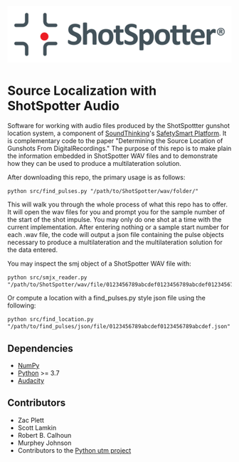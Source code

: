 <h1 align="center">
<img src="/ShotSpotter.svg" width="600">
</h1>

# Source Localization with ShotSpotter Audio

Software for working with audio files produced by the ShotSpottter gunshot location system, a component of [SoundThinking](https://www.soundthinking.com/)'s [SafetySmart Platform](https://www.soundthinking.com/safetysmart-platform/). It is complementary code to the paper "Determining the Source Location of Gunshots From DigitalRecordings." The purpose of this repo is to make plain the information embedded in ShotSpotter WAV files and to demonstrate how they can be used to produce a multilateration solution.

After downloading this repo, the primary usage is as follows:

```  
python src/find_pulses.py "/path/to/ShotSpotter/wav/folder/"  
```

This will walk you through the whole process of what this repo has to offer. It will open the wav files for you and prompt you for the sample number of the start of the shot impulse. You may only do one shot at a time with the current implementation. After entering nothing or a sample start number for each .wav file, the code will output a json file containing the pulse objects necessary to produce a multilateration and the multilateration solution for the data entered.

You may inspect the smj object of a ShotSpotter WAV file with:

```   
python src/smjx_reader.py "/path/to/ShotSpotter/wav/file/0123456789abcdef0123456789abcdef01234567.wav"  
```

Or compute a location with a find_pulses.py style json file using the following:

```
python src/find_location.py "/path/to/find_pulses/json/file/0123456789abcdef0123456789abcdef.json"  
```

## Dependencies
- [NumPy](https://www.numpy.org)
- [Python](https://www.python.org/) >= 3.7
- [Audacity](https://www.audacityteam.org/)

## Contributors
- Zac Plett
- Scott Lamkin
- Robert B. Calhoun
- Murphey Johnson
- Contributors to the [Python utm project](https://github.com/Turbo87/utm)